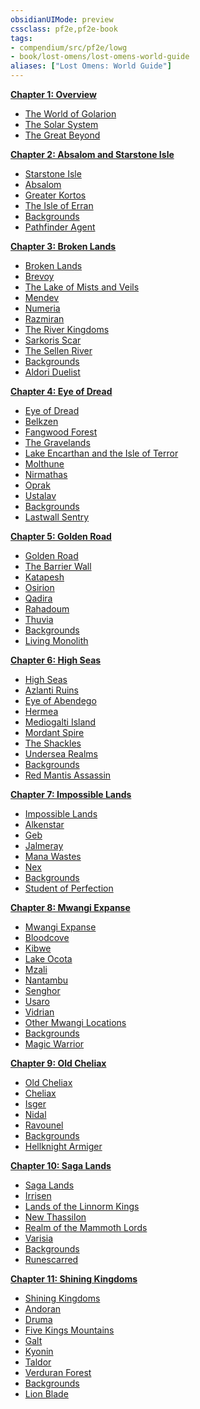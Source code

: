 ```yaml
---
obsidianUIMode: preview
cssclass: pf2e,pf2e-book
tags:
- compendium/src/pf2e/lowg
- book/lost-omens/lost-omens-world-guide
aliases: ["Lost Omens: World Guide"]
---
```

**[Chapter 1: Overview](rules/lost-omens-world-guide/chapter-1-overview.md)**

- [The World of Golarion](rules/lost-omens-world-guide/chapter-1-overview.md#The%20World%20of%20Golarion)
- [The Solar System](rules/lost-omens-world-guide/chapter-1-overview.md#The%20Solar%20System)
- [The Great Beyond](rules/lost-omens-world-guide/chapter-1-overview.md#The%20Great%20Beyond)

**[Chapter 2: Absalom and Starstone Isle](rules/lost-omens-world-guide/chapter-2-absalom-and-starstone-isle.md)**

- [Starstone Isle](rules/lost-omens-world-guide/chapter-2-absalom-and-starstone-isle.md#Starstone%20Isle)
- [Absalom](rules/lost-omens-world-guide/chapter-2-absalom-and-starstone-isle.md#Absalom)
- [Greater Kortos](rules/lost-omens-world-guide/chapter-2-absalom-and-starstone-isle.md#Greater%20Kortos)
- [The Isle of Erran](rules/lost-omens-world-guide/chapter-2-absalom-and-starstone-isle.md#The%20Isle%20of%20Erran)
- [Backgrounds](rules/lost-omens-world-guide/chapter-2-absalom-and-starstone-isle.md#Backgrounds)
- [Pathfinder Agent](rules/lost-omens-world-guide/chapter-2-absalom-and-starstone-isle.md#Pathfinder%20Agent)

**[Chapter 3: Broken Lands](rules/lost-omens-world-guide/chapter-3-broken-lands.md)**

- [Broken Lands](rules/lost-omens-world-guide/chapter-3-broken-lands.md#Broken%20Lands)
- [Brevoy](rules/lost-omens-world-guide/chapter-3-broken-lands.md#Brevoy)
- [The Lake of Mists and Veils](rules/lost-omens-world-guide/chapter-3-broken-lands.md#The%20Lake%20of%20Mists%20and%20Veils)
- [Mendev](rules/lost-omens-world-guide/chapter-3-broken-lands.md#Mendev)
- [Numeria](rules/lost-omens-world-guide/chapter-3-broken-lands.md#Numeria)
- [Razmiran](rules/lost-omens-world-guide/chapter-3-broken-lands.md#Razmiran)
- [The River Kingdoms](rules/lost-omens-world-guide/chapter-3-broken-lands.md#The%20River%20Kingdoms)
- [Sarkoris Scar](rules/lost-omens-world-guide/chapter-3-broken-lands.md#Sarkoris%20Scar)
- [The Sellen River](rules/lost-omens-world-guide/chapter-3-broken-lands.md#The%20Sellen%20River)
- [Backgrounds](rules/lost-omens-world-guide/chapter-3-broken-lands.md#Backgrounds)
- [Aldori Duelist](rules/lost-omens-world-guide/chapter-3-broken-lands.md#Aldori%20Duelist)

**[Chapter 4: Eye of Dread](rules/lost-omens-world-guide/chapter-4-eye-of-dread.md)**

- [Eye of Dread](rules/lost-omens-world-guide/chapter-4-eye-of-dread.md#Eye%20of%20Dread)
- [Belkzen](rules/lost-omens-world-guide/chapter-4-eye-of-dread.md#Belkzen)
- [Fangwood Forest](rules/lost-omens-world-guide/chapter-4-eye-of-dread.md#Fangwood%20Forest)
- [The Gravelands](rules/lost-omens-world-guide/chapter-4-eye-of-dread.md#The%20Gravelands)
- [Lake Encarthan and the Isle of Terror](rules/lost-omens-world-guide/chapter-4-eye-of-dread.md#Lake%20Encarthan%20and%20the%20Isle%20of%20Terror)
- [Molthune](rules/lost-omens-world-guide/chapter-4-eye-of-dread.md#Molthune)
- [Nirmathas](rules/lost-omens-world-guide/chapter-4-eye-of-dread.md#Nirmathas)
- [Oprak](rules/lost-omens-world-guide/chapter-4-eye-of-dread.md#Oprak)
- [Ustalav](rules/lost-omens-world-guide/chapter-4-eye-of-dread.md#Ustalav)
- [Backgrounds](rules/lost-omens-world-guide/chapter-4-eye-of-dread.md#Backgrounds)
- [Lastwall Sentry](rules/lost-omens-world-guide/chapter-4-eye-of-dread.md#Lastwall%20Sentry)

**[Chapter 5: Golden Road](rules/lost-omens-world-guide/chapter-5-golden-road.md)**

- [Golden Road](rules/lost-omens-world-guide/chapter-5-golden-road.md#Golden%20Road)
- [The Barrier Wall](rules/lost-omens-world-guide/chapter-5-golden-road.md#The%20Barrier%20Wall)
- [Katapesh](rules/lost-omens-world-guide/chapter-5-golden-road.md#Katapesh)
- [Osirion](rules/lost-omens-world-guide/chapter-5-golden-road.md#Osirion)
- [Qadira](rules/lost-omens-world-guide/chapter-5-golden-road.md#Qadira)
- [Rahadoum](rules/lost-omens-world-guide/chapter-5-golden-road.md#Rahadoum)
- [Thuvia](rules/lost-omens-world-guide/chapter-5-golden-road.md#Thuvia)
- [Backgrounds](rules/lost-omens-world-guide/chapter-5-golden-road.md#Backgrounds)
- [Living Monolith](rules/lost-omens-world-guide/chapter-5-golden-road.md#Living%20Monolith)

**[Chapter 6: High Seas](rules/lost-omens-world-guide/chapter-6-high-seas.md)**

- [High Seas](rules/lost-omens-world-guide/chapter-6-high-seas.md#High%20Seas)
- [Azlanti Ruins](rules/lost-omens-world-guide/chapter-6-high-seas.md#Azlanti%20Ruins)
- [Eye of Abendego](rules/lost-omens-world-guide/chapter-6-high-seas.md#Eye%20of%20Abendego)
- [Hermea](rules/lost-omens-world-guide/chapter-6-high-seas.md#Hermea)
- [Mediogalti Island](rules/lost-omens-world-guide/chapter-6-high-seas.md#Mediogalti%20Island)
- [Mordant Spire](rules/lost-omens-world-guide/chapter-6-high-seas.md#Mordant%20Spire)
- [The Shackles](rules/lost-omens-world-guide/chapter-6-high-seas.md#The%20Shackles)
- [Undersea Realms](rules/lost-omens-world-guide/chapter-6-high-seas.md#Undersea%20Realms)
- [Backgrounds](rules/lost-omens-world-guide/chapter-6-high-seas.md#Backgrounds)
- [Red Mantis Assassin](rules/lost-omens-world-guide/chapter-6-high-seas.md#Red%20Mantis%20Assassin)

**[Chapter 7: Impossible Lands](rules/lost-omens-world-guide/chapter-7-impossible-lands.md)**

- [Impossible Lands](rules/lost-omens-world-guide/chapter-7-impossible-lands.md#Impossible%20Lands)
- [Alkenstar](rules/lost-omens-world-guide/chapter-7-impossible-lands.md#Alkenstar)
- [Geb](rules/lost-omens-world-guide/chapter-7-impossible-lands.md#Geb)
- [Jalmeray](rules/lost-omens-world-guide/chapter-7-impossible-lands.md#Jalmeray)
- [Mana Wastes](rules/lost-omens-world-guide/chapter-7-impossible-lands.md#Mana%20Wastes)
- [Nex](rules/lost-omens-world-guide/chapter-7-impossible-lands.md#Nex)
- [Backgrounds](rules/lost-omens-world-guide/chapter-7-impossible-lands.md#Backgrounds)
- [Student of Perfection](rules/lost-omens-world-guide/chapter-7-impossible-lands.md#Student%20of%20Perfection)

**[Chapter 8: Mwangi Expanse](rules/lost-omens-world-guide/chapter-8-mwangi-expanse.md)**

- [Mwangi Expanse](rules/lost-omens-world-guide/chapter-8-mwangi-expanse.md#Mwangi%20Expanse)
- [Bloodcove](rules/lost-omens-world-guide/chapter-8-mwangi-expanse.md#Bloodcove)
- [Kibwe](rules/lost-omens-world-guide/chapter-8-mwangi-expanse.md#Kibwe)
- [Lake Ocota](rules/lost-omens-world-guide/chapter-8-mwangi-expanse.md#Lake%20Ocota)
- [Mzali](rules/lost-omens-world-guide/chapter-8-mwangi-expanse.md#Mzali)
- [Nantambu](rules/lost-omens-world-guide/chapter-8-mwangi-expanse.md#Nantambu)
- [Senghor](rules/lost-omens-world-guide/chapter-8-mwangi-expanse.md#Senghor)
- [Usaro](rules/lost-omens-world-guide/chapter-8-mwangi-expanse.md#Usaro)
- [Vidrian](rules/lost-omens-world-guide/chapter-8-mwangi-expanse.md#Vidrian)
- [Other Mwangi Locations](rules/lost-omens-world-guide/chapter-8-mwangi-expanse.md#Other%20Mwangi%20Locations)
- [Backgrounds](rules/lost-omens-world-guide/chapter-8-mwangi-expanse.md#Backgrounds)
- [Magic Warrior](rules/lost-omens-world-guide/chapter-8-mwangi-expanse.md#Magic%20Warrior)

**[Chapter 9: Old Cheliax](rules/lost-omens-world-guide/chapter-9-old-cheliax.md)**

- [Old Cheliax](rules/lost-omens-world-guide/chapter-9-old-cheliax.md#Old%20Cheliax)
- [Cheliax](rules/lost-omens-world-guide/chapter-9-old-cheliax.md#Cheliax)
- [Isger](rules/lost-omens-world-guide/chapter-9-old-cheliax.md#Isger)
- [Nidal](rules/lost-omens-world-guide/chapter-9-old-cheliax.md#Nidal)
- [Ravounel](rules/lost-omens-world-guide/chapter-9-old-cheliax.md#Ravounel)
- [Backgrounds](rules/lost-omens-world-guide/chapter-9-old-cheliax.md#Backgrounds)
- [Hellknight Armiger](rules/lost-omens-world-guide/chapter-9-old-cheliax.md#Hellknight%20Armiger)

**[Chapter 10: Saga Lands](rules/lost-omens-world-guide/chapter-10-saga-lands.md)**

- [Saga Lands](rules/lost-omens-world-guide/chapter-10-saga-lands.md#Saga%20Lands)
- [Irrisen](rules/lost-omens-world-guide/chapter-10-saga-lands.md#Irrisen)
- [Lands of the Linnorm Kings](rules/lost-omens-world-guide/chapter-10-saga-lands.md#Lands%20of%20the%20Linnorm%20Kings)
- [New Thassilon](rules/lost-omens-world-guide/chapter-10-saga-lands.md#New%20Thassilon)
- [Realm of the Mammoth Lords](rules/lost-omens-world-guide/chapter-10-saga-lands.md#Realm%20of%20the%20Mammoth%20Lords)
- [Varisia](rules/lost-omens-world-guide/chapter-10-saga-lands.md#Varisia)
- [Backgrounds](rules/lost-omens-world-guide/chapter-10-saga-lands.md#Backgrounds)
- [Runescarred](rules/lost-omens-world-guide/chapter-10-saga-lands.md#Runescarred)

**[Chapter 11: Shining Kingdoms](rules/lost-omens-world-guide/chapter-11-shining-kingdoms.md)**

- [Shining Kingdoms](rules/lost-omens-world-guide/chapter-11-shining-kingdoms.md#Shining%20Kingdoms)
- [Andoran](rules/lost-omens-world-guide/chapter-11-shining-kingdoms.md#Andoran)
- [Druma](rules/lost-omens-world-guide/chapter-11-shining-kingdoms.md#Druma)
- [Five Kings Mountains](rules/lost-omens-world-guide/chapter-11-shining-kingdoms.md#Five%20Kings%20Mountains)
- [Galt](rules/lost-omens-world-guide/chapter-11-shining-kingdoms.md#Galt)
- [Kyonin](rules/lost-omens-world-guide/chapter-11-shining-kingdoms.md#Kyonin)
- [Taldor](rules/lost-omens-world-guide/chapter-11-shining-kingdoms.md#Taldor)
- [Verduran Forest](rules/lost-omens-world-guide/chapter-11-shining-kingdoms.md#Verduran%20Forest)
- [Backgrounds](rules/lost-omens-world-guide/chapter-11-shining-kingdoms.md#Backgrounds)
- [Lion Blade](rules/lost-omens-world-guide/chapter-11-shining-kingdoms.md#Lion%20Blade)